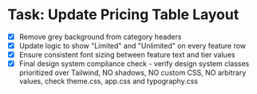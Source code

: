 # Task: Update Pricing Table Layout

- [x] Remove grey background from category headers
- [x] Update logic to show "Limited" and "Unlimited" on every feature row
- [x] Ensure consistent font sizing between feature text and tier values
- [x] Final design system compliance check - verify design system classes prioritized over Tailwind, NO shadows, NO custom CSS, NO arbitrary values, check theme.css, app.css and typography.css